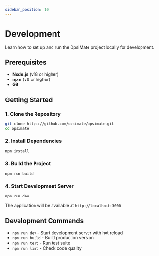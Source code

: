 ```yaml
---
sidebar_position: 10
---
```


# Development

Learn how to set up and run the OpsiMate project locally for development.

## Prerequisites

- **Node.js** (v18 or higher)
- **npm** (v8 or higher)
- **Git**

## Getting Started

### 1. Clone the Repository

```bash
git clone https://github.com/opsimate/opsimate.git
cd opsimate
```

### 2. Install Dependencies

```bash
npm install
```

### 3. Build the Project

```bash
npm run build
```

### 4. Start Development Server

```bash
npm run dev
```

The application will be available at `http://localhost:3000`

## Development Commands

- `npm run dev` - Start development server with hot reload
- `npm run build` - Build production version
- `npm run test` - Run test suite
- `npm run lint` - Check code quality
